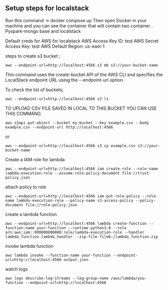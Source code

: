 ## Setup steps for localstack
Run this command -> docker compose up
Then open Docker in your machine and you can see the container that
will contain two container .
Pyspark-mongo base
and localstack

Default creds for AWS for localstack
AWS Access Key ID: test
AWS Secret Access Key: test
AWS Default Region: us-east-1

steps to create s3 bucket ;
```
aws --endpoint-url=http://localhost:4566 s3 mb s3://your-bucket-name
```
This command uses the create-bucket API of the AWS CLI and specifies the LocalStack endpoint URL using the --endpoint-url option.

To check the list of buckets;
```
aws --endpoint-url=http://localhost:4566 s3 ls
```
TO UPLOAD CSV FILE SAVED IN LOCAL TO THIS BUCKET YOU CAN USE THIS COMMAND.
```
aws s3api put-object --bucket my-bucket --key example.csv --body example.csv --endpoint-url http://localhost:4566
```
or
```
aws --endpoint-url=http://localhost:4566 s3 cp example.csv s3://your-bucket-name
```

Create a IAM role for lambda 
```
aws --endpoint-url=http://localhost:4566 iam create-role --role-name lambda-execution-role --assume-role-policy-document file://trust-policy.json
```
attach policy to role
```
aws --endpoint-url=http://localhost:4566 iam put-role-policy --role-name lambda-execution-role --policy-name s3-access-policy --policy-document file://role-policy.json
```

create a lambda function
```
aws --endpoint-url=http://localhost:4566 lambda create-function --function-name your-function --runtime python3.8 --role arn:aws:iam::000000000000:role/lambda-execution-role --handler lambda_function.lambda_handler --zip-file fileb:/lambda_function.zip
```
invoke lambda function 
```
aws lambda invoke --function-name your-function --endpoint-url=http://localhost:4566 output.json
```
watch logs 
```
aws logs describe-log-streams --log-group-name /aws/lambda/you-function --endpoint-url=http://localhost:4566
```